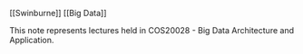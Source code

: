 [[Swinburne]]
[[Big Data]]

This note represents lectures held in COS20028 - Big Data Architecture and Application.